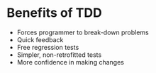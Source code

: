 # Benefits of TDD
 - Forces programmer to break-down problems
 - Quick feedback
 - Free regression tests
 - Simpler, non-retrofitted tests
 - More confidence in making changes
